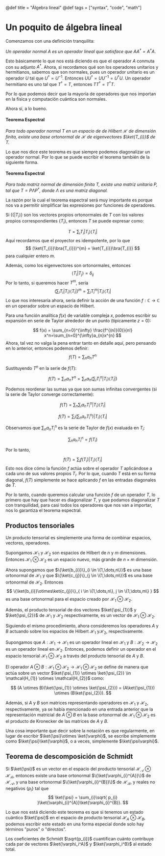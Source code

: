 @def title = "Álgebra lineal"
@def tags = ["syntax", "code", "math"]

# Un poquito de álgebra lineal

Comenzamos con una definición tranquilita:

_Un operador normal $A$ es un operador lineal que satisface que $AA^{\dagger}=A^{\dagger}A$_.

Esto básicamente lo que nos está diciendo es que el operador $A$ conmuta con su adjunto $A^{\dagger}$.
Ahora, si recordamos qué son los operadores unitarios y hermitianos, sabemos que son normales, pues un operador unitario es un operador $U$ tal que $U^{\dagger}=U^{-1}$. Entonces $UU^{\dagger}=UU^{-1}=U^{\dagger}U$. Un operador hermitiano es uno tal que $T^{\dagger}=T$, entonces $TT^{\dagger}=T^{\dagger}T$.

Por lo que podemos decir que la mayoría de operadores que nos importan en la física y computación cuántica son normales. 

Ahora sí, a lo bueno.

#### Teorema Espectral
_Para todo operador normal $T$ en un espacio de de Hilbert $\mathcal{H}$ de dimensión finita, existe una base ortonormal de $\mathcal{H}$ de eigenvectores $\ket{T_{i}}$ de $T$._ 

Lo que nos dice este teorema es que siempre podemos diagonalizar un operador normal. Por lo que se puede escribir el teorema también de la siguiente forma.

#### Teorema Espectral
_Para toda matriz normal de dimensión finita $T$, existe una matriz unitaria $P$, tal que $T=P\Lambda P^{\dagger}$, donde $\Lambda$ es una matriz diagonal._


La razón por la cual el teorema espectral será muy importante es porque nos va a permitir simplificar las expresiones por funciones de operadores. 

Si $(\{| T_i \rangle\}$ son los vectores propios ortonormales de  $T$ con los valores propios correspondientes $\{T_i\}$, entonces $T$ se puede expresar como:

$$
T = \sum_i T_i | T_i \rangle \langle T_i |
$$
Aquí recordamos que el proyector es idempotente, por lo que 
$$
(\ket{T_{i}}\bra{T_{i}})^{m} = \ket{T_{i}}\bra{T_{i}}
$$
para cualquier entero $m$. 

Además, como los eigenvectores son ortonormales, entonces
$$
\langle T_{i} | T_{j} \rangle = \delta_{ij}
$$
Por lo tanto, si queremos hacer $T^{m}$, sería
$$
(\sum_i T_i | T_i \rangle \langle T_i |)^{m}= \sum_i T_i^{m} | T_i \rangle \langle T_i |
$$
Lo que nos interesaría ahora, sería definir la acción de una función $f: \mathbb{C} \to \mathbb{C}$ en un operador sobre un espacio de Hilbert.

Para una función analítica $f(x)$ de variable compleja $x$, podemos escribir su expansión en serie de Taylor alrededor de un punto (típicamente $z = 0$):

$$
f(x) = \sum_{n=0}^{\infty} \frac{f^{(n)}(0)}{n!} x^n=\sum_{n=0}^{\infty}a_{n}x^{n}
$$
Ahora, tal vez no valga la pena entrar tanto en detalle aquí, pero pensando en lo anterior, entonces podemos definir:
$$
f(T) =\sum_{n}a_{n}T^{n}
$$

Sustituyendo $T^n$ en la serie de $f(T)$:

$$
f(T) = \sum_{n} a_{n} T^{n} = \sum_{n} a_{n} \left(\sum_i T_i^n | T_i \rangle \langle T_i |\right)
$$

Podemos reordenar las sumas ya que son sumas infinitas convergentes (si la serie de Taylor converge correctamente):

$$
f(T) = \sum_{n} \sum_i a_{n} T_i^n | T_i \rangle \langle T_i |
$$

$$
f(T) = \sum_i \left(\sum_{n} a_{n} T_i^n \right) | T_i \rangle \langle T_i |
$$

Observamos que $\sum_{n} a_{n} T_i^n$ es la serie de Taylor de $f(x)$ evaluada en $T_i$:

$$
\sum_{n} a_{n} T_i^n = f(T_i)
$$

Por lo tanto,

$$
f(T) = \sum_i f(T_i) | T_i \rangle \langle T_i |
$$
Esto nos dice cómo la función $f$ actúa sobre el operador $T$ aplicándose a cada uno de sus valores propios $T_i$. Por lo que, cuando $T$ está en su forma diagonal, $f(T)$ simplemente se hace aplicando $f$ en las entradas diagonales de $T$.

Por lo tanto, cuando queremos calcular una función $f$ de un operador $T$, lo primero que hay que hacer es diagonalizar $T$, y que podamos diagonalizar $T$ con tranquilidad, para casi todos los operadores que nos van a importar, nos lo garantiza el teorema espectral. 

## Productos tensoriales

Un producto tensorial es simplemente una forma de combinar espacios, vectores, operadores. 

Supongamos $\mathcal{H_{1}}$ y $\mathcal{H_{2}}$ son espacios de Hilbert de $n$ y $m$ dimensiones. 
Entonces $\mathcal{H_{1}}\otimes \mathcal{H_{2}}$ es un espacio nuevo, más grande de $n\times m$ dimensión. 

Ahora supongamos que $\{\ket{b_{i}}\}_{i \in \{1,\dots,n\}}$ es una base ortonormal de $\mathcal{H_{1}}$ y que $\{\ket{c_{j}}\}_{j \in \{1,\dots,m\}}$ es una base ortonormal de $\mathcal{H_{2}}$. Entonces
$$
\{\ket{b_{i}}\otimes\ket{c_{j}}\}_{ i \in \{1,\dots,n\},     j \in \{1,\dots,m\}  }
$$
es una base ortonormal para el espacio creado por $\mathcal{H_{1}}\otimes \mathcal{H_{2}}$. 

Además, el producto tensorial de dos vectores $\ket{\psi_{1}}$ y $\ket{\psi_{2}}$ de  $\mathcal{H_{1}}$ y $\mathcal{H_{2}}$ respectivamente, es un vector de $\mathcal{H_{1}}\otimes \mathcal{H_{2}}$. 

Siguiendo el mismo procedimiento, ahora consideremos los operadores $A$ y $B$ actuando sobre los espacios de Hilbert $\mathcal{H_{1}}$ y$\mathcal{H_{2}}$, respectivamente.

Supongamos que $A: \mathcal{H_{1}} \to \mathcal{H_{1}}$ es un operador lineal en $\mathcal{H_{1}}$ y $B: \mathcal{H_{2}} \to \mathcal{H_{2}}$ es un operador lineal en $\mathcal{H_{2}}$. Entonces, podemos definir un operador en el espacio tensorial $\mathcal{H_{1}} \otimes \mathcal{H_{2}}$ a través del producto tensorial de $A$ y $B$.

El operador $A \otimes B: \mathcal{H_{1}} \otimes \mathcal{H_{2}} \to \mathcal{H_{1}} \otimes \mathcal{H_{2}}$ se define de manera que actúa sobre un vector $\ket{\psi_{1}} \otimes \ket{\psi_{2}} \in \mathcal{H_{1}} \otimes \mathcal{H_{2}}$ como:

$$
(A \otimes B)(\ket{\psi_{1}} \otimes \ket{\psi_{2}}) = (A\ket{\psi_{1}}) \otimes (B\ket{\psi_{2}}).
$$

Además, si $A$ y $B$ son matrices representando operadores en $\mathcal{H_{1}}$ y $\mathcal{H_{2}}$, respectivamente, ya se había mencionado en una entrada anterior que la representación matricial de $A \otimes B$ en la base ortonormal de $\mathcal{H_{1}} \otimes \mathcal{H_{2}}$ es el producto de Kronecker de las matrices de $A$ y $B$. 

Una cosa importante que decir sobre la notación es que regularmente, en lugar de escribir $\ket{\psi}\otimes \ket{\varphi}$, se escribe simplemente como $\ket{\psi}\ket{\varphi}$, o a veces, simplemente $\ket{\psi\varphi}$.

## Teorema de descomposición de Schmidt

Si $\ket{\psi}$ es un vector en el espacio del producto tensorial $\mathcal{H_{A}}\otimes \mathcal{H_{B}}$, entonces existe una base ortonormal $\{\ket{\varphi_{i}^{A}}\}$ de $\mathcal{H_{A}}$, y una base ortonormal $\{\ket{\varphi_{i}^{B}}\}$ de $\mathcal{H_{B}}$, y reales no negativos $\{p_{i}\}$ tal que
$$
\ket{\psi} = \sum_{i}\sqrt{ p_{i} }\ket{\varphi_{i}^{A}}\ket{\varphi_{i}^{B}}.  
$$

Lo que nos está diciendo este teorema es que si tenemos un estado cuántico $\ket{\psi}$ en el espacio de producto tensorial $\mathcal{H}_A \otimes \mathcal{H}_B$, podemos escribir este estado en una forma especial donde solo hay términos "puros" o "directos".


Los coeficientes de Schmidt $\sqrt{p_{i}}$ cuantifican cuánto contribuye cada par de vectores $\ket{\varphi_i^A}$ y $\ket{\varphi_i^B}$ al estado total. 

